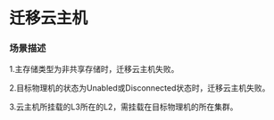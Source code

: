 # 迁移云主机

### 场景描述

1.主存储类型为非共享存储时，迁移云主机失败。

2.目标物理机的状态为Unabled或Disconnected状态时，迁移云主机失败。

3.云主机所挂载的L3所在的L2，需挂载在目标物理机的所在集群。




